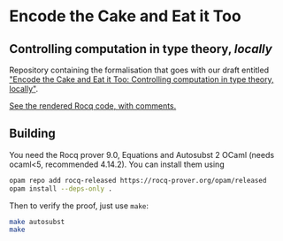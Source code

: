# Encode the Cake and Eat it Too
## Controlling computation in type theory, *locally*

Repository containing the formalisation that goes with our draft
entitled ["Encode the Cake and Eat it Too: Controlling computation in type theory, locally"](https://hal.science/view/index/docid/5160846).

[See the rendered Rocq code, with comments.](https://theowinterhalter.github.io/local-comp/)

## Building

You need the Rocq prover 9.0, Equations and Autosubst 2 OCaml (needs ocaml<5, recommended 4.14.2). You can install
them using
```sh
opam repo add rocq-released https://rocq-prover.org/opam/released
opam install --deps-only .
```

Then to verify the proof, just use `make`:
```sh
make autosubst
make
```
